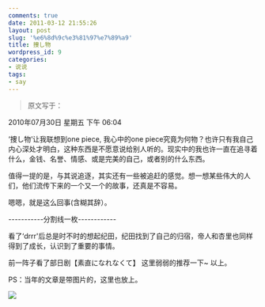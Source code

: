 ```yaml
---
comments: true
date: 2011-03-12 21:55:26
layout: post
slug: '%e6%8d%9c%e3%81%97%e7%89%a9'
title: 捜し物
wordpress_id: 9
categories:
- 说说
tags:
- say
---
```


> 原文写于：

2010年07月30日 星期五 下午 06:04


‘捜し物’让我联想到one piece, 我心中的one piece究竟为何物？也许只有我自己内心深处才明白，这种东西是不愿意说给别人听的。现实中的我也许一直在追寻着什么，金钱、名誉、情感、或是完美的自己，或者别的什么东西。

值得一提的是，与其说追逐，其实还有一些被追赶的感觉。想一想某些伟大的人们，他们流传下来的一个又一个的故事，还真是不容易。

嗯嗯，就是这么回事(含糊其辞）。

-----------分割线一枚------------

看了‘drrr'后总是时不时的想起纪田，纪田找到了自己的归宿，帝人和杏里也同样得到了成长，认识到了重要的事情。

前一阵子看了部日剧【素直になれなくて】
这里弱弱的推荐一下~
以上。

PS：当年的文章是带图片的，这里也放上。

[![](http://ofshellohicy.info/wp-content/uploads/2011/03/0a49e838d06a8283d5622587-200x300.jpg)](http://ofshellohicy.info/wp-content/uploads/2011/03/0a49e838d06a8283d5622587.jpg)
